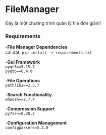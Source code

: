 # FileManager
Đây là một chương trình quản lý file đơn giản!!

### Requirements

-**File Manager Dependencies**  
  cài đặt: `pip install -r requirements.txt`

-**Gui Framework**  
  `pyqt5==5.15.7`  
  `pyqt6==6.4.0`

-**File Operations**  
  `pathlib2==2.3.7`

-**Search Functionality**  
  `whoosh==2.7.4`

-**Compression Support**  
  `py7zr==0.20.2`

-**Configuration Management**  
  `configparser==5.3.0`
